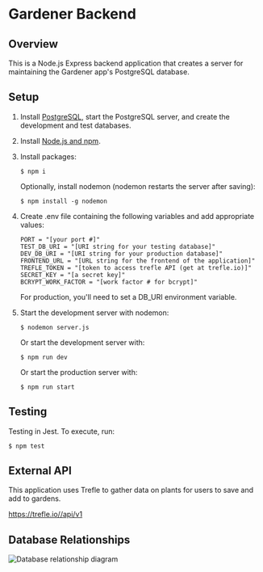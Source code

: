 # Gardener Backend

## Overview

This is a Node.js Express backend application that creates a server for maintaining the Gardener app's PostgreSQL database.

## Setup

1. Install [PostgreSQL](https://www.postgresql.org/), start the PostgreSQL server, and create the development and test databases.

2. Install [Node.js and npm](https://docs.npmjs.com/downloading-and-installing-node-js-and-npm).

3. Install packages:

   ```
   $ npm i
   ```

   Optionally, install nodemon (nodemon restarts the server after saving):

   ```
   $ npm install -g nodemon
   ```

4. Create .env file containing the following variables and add appropriate values:

   ```
   PORT = "[your port #]"
   TEST_DB_URI = "[URI string for your testing database]"
   DEV_DB_URI = "[URI string for your production database]"
   FRONTEND_URL = "[URL string for the frontend of the application]"
   TREFLE_TOKEN = "[token to access trefle API (get at trefle.io)]"
   SECRET_KEY = "[a secret key]"
   BCRYPT_WORK_FACTOR = "[work factor # for bcrypt]"
   ```

   For production, you'll need to set a DB_URI environment variable.

5. Start the development server with nodemon:
   ```
   $ nodemon server.js
   ```
   Or start the development server with:
   ```
   $ npm run dev
   ```
   Or start the production server with:
   ```
   $ npm run start
   ```

## Testing

Testing in Jest. To execute, run:

```
$ npm test
```

## External API

This application uses Trefle to gather data on plants for users to save and add to gardens.

https://trefle.io//api/v1

## Database Relationships

![Database relationship diagram](relations.svg)
